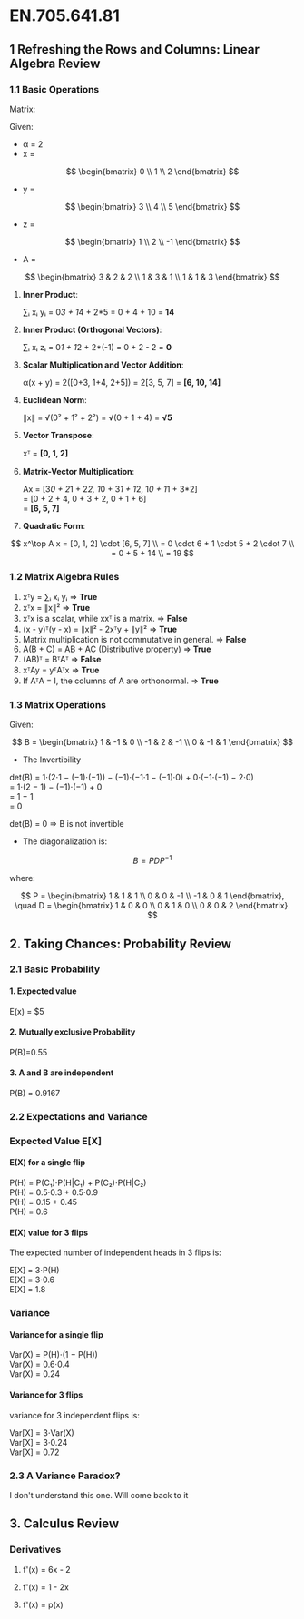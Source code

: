 # EN.705.641.81

## 1 Refreshing the Rows and Columns: Linear Algebra Review

### 1.1 Basic Operations

Matrix:


Given:
- α = 2
- x = 

$$
\begin{bmatrix}
0 \\
1 \\
2
\end{bmatrix}
$$


- y =

$$
\begin{bmatrix}
3 \\
4 \\
5
\end{bmatrix}
$$
- z = 

$$
\begin{bmatrix}
1 \\
2 \\
-1
\end{bmatrix}
$$

- A = 

$$
\begin{bmatrix}
3 & 2 & 2 \\
1 & 3 & 1 \\
1 & 1 & 3
\end{bmatrix}
$$


1. **Inner Product**:

   ∑ᵢ xᵢ yᵢ = 0*3 + 1*4 + 2*5 = 0 + 4 + 10 = **14**
   
2. **Inner Product (Orthogonal Vectors)**:
  
   ∑ᵢ xᵢ zᵢ = 0*1 + 1*2 + 2*(-1) = 0 + 2 - 2 = **0**
   
3. **Scalar Multiplication and Vector Addition**:

   α(x + y) = 2([0+3, 1+4, 2+5]) = 2[3, 5, 7] = **[6, 10, 14]**
   
4. **Euclidean Norm**:

   ∥x∥ = √(0² + 1² + 2²) = √(0 + 1 + 4) = **√5**
   
5. **Vector Transpose**:

    xᵀ = **[0, 1, 2]**
    
6. **Matrix-Vector Multiplication**:

   Ax = [3*0 + 2*1 + 2*2, 1*0 + 3*1 + 1*2, 1*0 + 1*1 + 3*2]  
      = [0 + 2 + 4, 0 + 3 + 2, 0 + 1 + 6]  
      = **[6, 5, 7]**
   
7. **Quadratic Form**: 

$$
x^\top A x = [0, 1, 2] \cdot [6, 5, 7] \\
            = 0 \cdot 6 + 1 \cdot 5 + 2 \cdot 7 \\
            = 0 + 5 + 14 \\
            = 19
$$


### 1.2 Matrix Algebra Rules

1. xᵀy = ∑ᵢ xᵢ yᵢ => **True**
2. xᵀx = ∥x∥² => **True**
3. xᵀx is a scalar, while xxᵀ is a matrix. => **False**
4. (x - y)ᵀ(y - x) = ∥x∥² - 2xᵀy + ∥y∥² => **True**
5. Matrix multiplication is not commutative in general. => **False**
6. A(B + C) = AB + AC (Distributive property) => **True**
7. (AB)ᵀ = BᵀAᵀ => **False**
8. xᵀAy = yᵀAᵀx => **True**
9. If AᵀA = I, the columns of A are orthonormal. => **True**

### 1.3 Matrix Operations

Given:

$$
B =
\begin{bmatrix}
1 & -1 & 0 \\
-1 & 2 & -1 \\
0 & -1 & 1
\end{bmatrix}
$$

- The Invertibility

det(B) = 1⋅(2⋅1 − (−1)⋅(−1)) − (−1)⋅(−1⋅1 − (−1)⋅0) + 0⋅(−1⋅(−1) − 2⋅0)  
       = 1⋅(2 − 1) − (−1)⋅(−1) + 0  
       = 1 − 1  
       = 0

det(B) = 0 => B is not  invertible


- The diagonalization is:

$$
B = P D P^{-1}
$$

where:

$$
P =
\begin{bmatrix}
1 & 1 & 1 \\
0 & 0 & -1 \\
-1 & 0 & 1
\end{bmatrix},
\quad
D =
\begin{bmatrix}
1 & 0 & 0 \\
0 & 1 & 0 \\
0 & 0 & 2
\end{bmatrix}.
$$


## 2. Taking Chances: Probability Review

### 2.1 Basic Probability

#### 1. **Expected value**

E(x) = $5

#### 2. **Mutually exclusive Probability**

P(B)=0.55

#### 3. **A and B are independent**

P(B) = 0.9167



### 2.2 Expectations and Variance

### Expected Value E[X]

#### E(X) for a single flip

P(H) = P(C₁)⋅P(H|C₁) + P(C₂)⋅P(H|C₂)  
P(H) = 0.5⋅0.3 + 0.5⋅0.9  
P(H) = 0.15 + 0.45  
P(H) = 0.6

#### E(X) value for 3 flips

The expected number of independent heads in 3 flips is:

E[X] = 3⋅P(H)  
E[X] = 3⋅0.6  
E[X] = 1.8

### Variance

#### Variance for a single flip
Var(X) = P(H)⋅(1 − P(H))  
Var(X) = 0.6⋅0.4  
Var(X) = 0.24

#### Variance for 3 flips
variance for 3 independent flips is:

Var[X] = 3⋅Var(X)  
Var[X] = 3⋅0.24  
Var[X] = 0.72

### 2.3 A Variance Paradox?

I don't understand this one. Will come back to it



## 3. Calculus Review

### Derivatives

1. f'(x) = 6x - 2 

2. f'(x) = 1 - 2x 

3. f'(x) = p(x)
